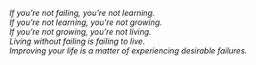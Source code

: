 _If you’re not failing, you’re not learning._  
_If you’re not learning, you’re not growing._  
_If you’re not growing, you’re not living._  
_Living without failing is failing to live._  
_Improving your life is a matter of experiencing desirable failures._
